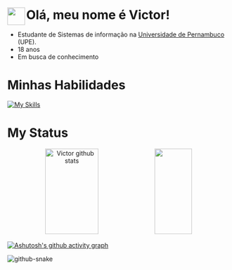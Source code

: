 
<div style="display: inline_block">
 <img src="https://user-images.githubusercontent.com/74038190/212284087-bbe7e430-757e-4901-90bf-4cd2ce3e1852.gif" width="40px" align="left">
 <h1 aling="center">Olá, meu nome é Victor!</h1></p>
</div>

<p>
<ul>
  <li>Estudante de Sistemas de informação na <a href="https://upe.br">Universidade de Pernambuco</a> (UPE).</li>
  <li>18 anos</li>
  <li>Em busca de conhecimento</li>
</ul>

 
</p>

<h1>Minhas Habilidades</h1>

 [![My Skills](https://skillicons.dev/icons?i=react,javascript,css,html,python,c,vscode,vercel&theme=dark)](https://skillicons.dev)

##


<h1>My Status</h1>
<div align="center">
 
 <img width="49%" height="195px" src="https://github-readme-stats.vercel.app/api?username=devictor8&show_icons=true&count_private=true&hide_border=true&title_color=328da8&icon_color=328da8&text_color=dedede&bg_color=0d1117" alt="Victor github stats" /> 
 <img width="41%" height="195px" src="https://github-readme-stats.vercel.app/api/top-langs/?username=devictor8&layout=compact&hide_border=true&title_color=328da8&text_color=ededed&bg_color=0d1117" />
</div>

[![Ashutosh's github activity graph](https://github-readme-activity-graph.vercel.app/graph?username=devictor8&bg_color=0d1117&color=e0e0e0&line=0055ff&point=808080&area=true&hide_border=true)](https://github.com/ashutosh00710/github-readme-activity-graph)

<picture align="center">
  <source media="(prefers-color-scheme: dark)" srcset="https://github.com/devictor8/devictor8/blob/output/github-contribution-grid-snake-dark.svg" />
  <source media="(prefers-color-scheme: light)" srcset="https://github.com/devictor8/devictor8/blob/output/github-contribution-grid-snake.svg" />
  <img alt="github-snake" src="https://github.com/devictor8/devictor8/blob/output/github-contribution-grid-snake.svg" />
</picture>
